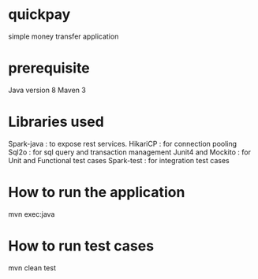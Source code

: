 # quickpay
simple money transfer application

# prerequisite
Java version 8
Maven 3

# Libraries used
Spark-java : to expose rest services.
HikariCP : for connection pooling
Sql2o : for sql query and transaction management
Junit4 and Mockito : for Unit and Functional test cases
Spark-test : for integration test cases

# How to run the application
mvn exec:java

# How to run test cases
mvn clean test




